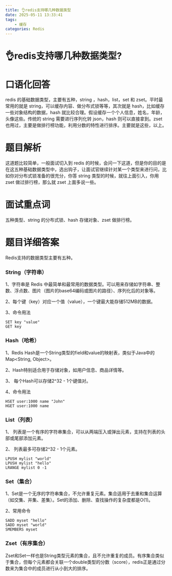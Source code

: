 ```yaml
---
title: 👌redis支持哪几种数据类型
date: 2025-05-11 13:33:41
tags:
	- 缓存
categories: Redis
---
```


# 👌redis支持哪几种数据类型?


# 口语化回答
redis 的基础数据类型，主要有五种，string ，hash，list，set 和 zset。平时最常用的就是 string，可以缓存内容、做分布式锁等等，其次就是 hash，比如缓存一些对象结构的数据，hash 就比较合理。假设缓存一个个人信息，姓名，年龄，头像这些。传统的 string 需要进行序列化转 json，hash 则可以直接拿到。zset 也用过，主要是做排行榜功能，利用分数的特性进行排序。主要就是这些，以上。

# 题目解析
这道题比较简单，一般面试切入到 redis 的时候，会问一下这道，但是你的目的是在这五种基础数据类型中，选出钩子，让面试官继续针对某一个类型来进行问，比如你对分布式锁准备的很充分，你答 string 类型的时候，就往上面引入，你用 zset 做过排行榜，那么就 zset 上面多说一些。

# 面试重点词
五种类型、string 的分布式锁、hash 存储对象、zset 做排行榜。

# 题目详细答案
Redis支持的数据类型主要有五种。

### **String（字符串）**
1、字符串是 Redis 中最简单和最常用的数据类型。可以用来存储如字符串、整数、浮点数、图片（图片的base64编码或图片的路径）、序列化后的对象等。

2、每个键（key）对应一个值（value），一个键最大能存储512MB的数据。

3、命令用法

```plain
SET key "value"
GET key
```

### **Hash（哈希）**
1、Redis Hash是一个String类型的field和value的映射表，类似于Java中的Map<String, Object>。

2、Hash特别适合用于存储对象，如用户信息、商品详情等。

3、 每个Hash可以存储2^32 - 1个键值对。

4、命令用法

```plain
HSET user:1000 name "John"
HGET user:1000 name
```

### **List（列表）**
1、 列表是一个有序的字符串集合，可以从两端压入或弹出元素，支持在列表的头部或尾部添加元素。

2、 列表最多可存储2^32 - 1个元素。

```plain
LPUSH mylist "world"
LPUSH mylist "hello"
LRANGE mylist 0 -1
```

### **Set（集合）**
1、Set是一个无序的字符串集合，不允许重复元素。集合适用于去重和集合运算（如交集、并集、差集）。Set的添加、删除、查找操作的复杂度都是O(1)。

2、常用命令

```plain
SADD myset "hello"
SADD myset "world"
SMEMBERS myset
```

### **Zset（有序集合）**
Zset和Set一样也是String类型元素的集合，且不允许重复的成员。有序集合类似于集合，但每个元素都会关联一个double类型的分数（score），redis正是通过分数来为集合中的成员进行从小到大的排序。
